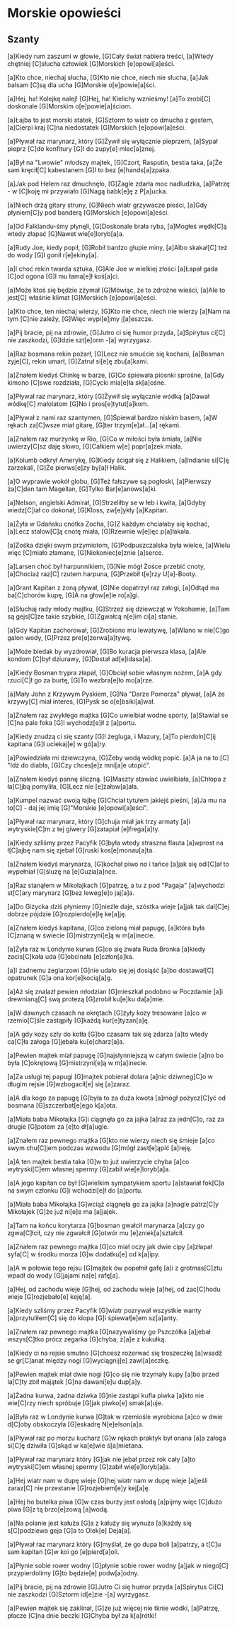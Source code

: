 # Morskie opowieści
## Szanty


[a]Kiedy rum zaszumi w głowie,
[G]Cały świat nabiera treści,
[a]Wtedy chętniej [C]słucha człowiek
[G]Morskich [e]opowi[a]eści.

[a]Kto chce, niechaj słucha,
[G]Kto nie chce, niech nie słucha,
[a]Jak balsam [C]są dla ucha
[G]Morskie o[e]powie[a]ści.

[a]Hej, ha! Kolejkę nalej!
[G]Hej, ha! Kielichy wznieśmy!
[a]To zrobi[C] doskonale
[G]Morskim o[e]powie[a]ściom.

[a]Łajba to jest morski statek,
[G]Sztorm to wiatr co dmucha z gestem,
[a]Cierpi kraj [C]na niedostatek
[G]Morskich [e]opowi[a]eści.

[a]Pływał raz marynarz, który
[G]Żywił się wyłącznie pieprzem,
[a]Sypał pieprz [C]do konfitury
[G]I do zupy[e] mlec[a]znej.

[a]Był na "Lwowie" młodszy majtek,
[G]Czort, Rasputin, bestia taka,
[a]Że sam kręcił[C] kabestanem
[G]I to bez [e]hands[a]zpaka.

[a]Jak pod Helem raz dmuchnęło,
[G]Żagle zdarła moc nadludzka,
[a]Patrzę - w [C]koję mi przywiało
[G]Nagą babk[e]ę z P[a]ucka.

[a]Niech drżą gitary struny,
[G]Niech wiatr grzywacze pieści,
[a]Gdy płyniem[C]y pod banderą
[G]Morskich [e]opowi[a]eści.

[a]Od Falklandu-śmy płynęli,
[G]Doskonale brała ryba,
[a]Mogłeś wędk[C]ą wtedy złapać
[G]Nawet wie[e]loryb[a]a.

[a]Rudy Joe, kiedy popił,
[G]Robił bardzo głupie miny,
[a]Albo skakał[C] też do wody
[G]I gonił r[e]ekiny[a].

[a]I choć rekin twarda sztuka,
[G]Ale Joe w wielkiej złości
[a]Łapał gada [C]od ogona
[G]I mu łama[e]ł koś[a]ci.

[a]Może ktoś się będzie zżymał
[G]Mówiąc, że to zdrożne wieści,
[a]Ale to jest[C] właśnie klimat
[G]Morskich [e]opowi[a]eści.

[a]Kto chce, ten niechaj wierzy,
[G]Kto nie chce, niech nie wierzy
[a]Nam na tym [C]nie zależy,
[G]Więc wypi[e]jmy j[a]eszcze.

[a]Pij bracie, pij na zdrowie,
[G]Jutro ci się humor przyda,
[a]Spirytus ci[C] nie zaszkodzi,
[G]Idzie szt[e]orm -[a] wyrzygasz.

[a]Raz bosmana rekin pożarł,
[G]Lecz nie smućcie się kochani,
[a]Bosman żyje[C], rekin umarł,
[G]Zatruł si[e]ę zbu[a]kami.

[a]Znałem kiedyś Chinkę w barze,
[G]Co śpiewała piosnki sprośne,
[a]Gdy kimono [C]swe rozdziała,
[G]Cycki mia[e]ła sk[a]ośne.

[a]Pływał raz marynarz, który
[G]Żywił się wyłącznie wódką
[a]Dawał wódkę[C] małolatom
[G]No i pros[e]tytut[a]kom.

[a]Pływał z nami raz szantymen,
[G]Śpiewał bardzo niskim basem,
[a]W rękach za[C]wsze miał gitarę,
[G]ter trzym[e]ał...[a] rękami.

[a]Znałem raz murzynkę w Rio,
[G]Co w miłości była śmiała,
[a]Nie uwierzy[C]sz daję słowo,
[G]Całkiem w[e] popr[a]zek miała.

[a]Kolumb odkrył Amerykę,
[G]Kiedy ścigał się z Halikiem,
[a]Indianie si[C]ę zarzekali,
[G]Że pierws[e]zy by[a]ł Halik.

[a]O wyprawie wokół globu,
[G]Też fałszywe są pogłoski,
[a]Pierwszy ża[C]den tam Magellan,
[G]Tylko Bar[e]anows[a]ki.

[a]Nelson, angielski Admirał,
[G]Strzeliłby se w łeb i kwita,
[a]Gdyby wiedz[C]iał co dokonał,
[G]Kloss, zw[e]ykły [a]Kapitan.

[a]Żyła w Gdańsku cnotka Zocha,
[G]Z każdym chciałaby się kochać,
[a]Lecz stalow[C]ą cnotę miała,
[G]Rzewnie w[e]ięc p[a]łakała.

[a]Zośka dzięki swym przymiotom,
[G]Podpuszczalska była wielce,
[a]Wielu więc [C]miało złamane,
[G]Niekoniec[e]znie [a]serce.

[a]Larsen choć był harpunnikiem,
[G]Nie mógł Zośce przebić cnoty,
[a]Chociaż raz[C] rzutem harpuna,
[G]Przebił t[e]rzy U[a]-Booty.

[a]Grant Kapitan z żoną pływał,
[G]Nie dopatrzył raz załogi,
[a]Odtąd ma ba[C]chorów kupę,
[G]A na głow[e]ie ro[a]gi.

[a]Słuchaj rady młody majtku,
[G]Strzeż się dziewcząt w Yokohamie,
[a]Tam są gejs[C]ze takie szybkie,
[G]Zgwałcą n[e]im ci[a] stanie.

[a]Gdy Kapitan zachorował,
[G]Zrobiono mu lewatywę,
[a]Wlano w nie[C]go galon wody,
[G]Przez pre[e]zerwa[a]tywę.

[a]Może biedak by wyzdrowiał,
[G]Bo kuracja pierwsza klasa,
[a]Ale kondom [C]był dziurawy,
[G]Dostał ad[e]idasa[a].

[a]Kiedy Bosman trypra złapał,
[G]Obciął sobie własnym nożem,
[a]A gdy rzuci[C]ł go za burtę,
[G]To wezbra[e]ło mo[a]rze.

[a]Mały John z Krzywym Pyskiem,
[G]Na "Darze Pomorza" pływał,
[a]A że krzywy[C] miał interes,
[G]Pysk se o[e]bsiki[a]wał.

[a]Znałem raz zwykłego majtka
[G]Co uwielbiał wodne sporty,
[a]Stawiał se [C]na pale foka
[G]I wychodz[e]ił z [a]portu.

[a]Kiedy znudzą ci się szanty
[G]I żegluga, i Mazury,
[a]To pierdoln[C]ij kapitana
[G]I uciekaj[e] w gó[a]ry.

[a]Powiedziała mi dziewczyna,
[G]Żeby wodą wódkę popić.
[a]A ja na to:[C] "Idź do diabła,
[G]Czy chces[e]z mni[a]e utopić".

[a]Znałem kiedyś pannę śliczną.
[G]Maszty stawiać uwielbiała,
[a]Chłopa z ła[C]jbą pomyliła,
[G]Lecz nie [e]żałow[a]ała.

[a]Kumpel nazwać swoją łajbę
[G]Chciał tytułem jakiejś pieśni,
[a]Ja mu na to[C] - daj jej imię
[G]"Morskie [e]opowi[a]eści".

[a]Pływał raz marynarz, który
[G]chuja miał jak trzy armaty
[a]i wytryskie[C]m z tej giwery
[G]zatapiał [e]frega[a]ty.

[a]Kiedy szliśmy przez Pacyfik
[G]była wtedy straszna flauta
[a]wprost na ł[C]ajbę nam się zjebał
[G]ruski kos[e]monau[a]ta.

[a]Znałem kiedyś marynarza,
[G]kochał piwo no i tańce
[a]jak się odl[C]ał to wypełniał
[G]śluzę na [e]Guzia[a]nce.

[a]Raz stanąłem w Mikołajkach
[G]patrzę, a tu z pod "Pagaja"
[a]wychodzi st[C]ary marynarz
[G]bez leweg[e]o jaj[a]a.

[a]Do Giżycka dziś płyniemy
[G]nieźle daje, szóstka wieje
[a]jak tak dal[C]ej dobrze pójdzie
[G]rozpierdo[e]lę ke[a]ję.

[a]Znałem kiedyś kapitana,
[G]co zieloną miał papugę,
[a]która była [C]znaną w świecie
[G]mistrzyni[e]ą w m[a]inecie.

[a]Żyła raz w Londynie kurwa
[G]co się zwała Ruda Bronka
[a]kiedy zacis[C]kała uda
[G]obcinała [e]człon[a]ka.

[a]I żadnemu żeglarzowi
[G]nie udało się jej dosiąść
[a]bo dostawał[C] opatrunek
[G]a ona kor[e]kocią[a]g.

[a]Aż się znalazł pewien młodzian
[G]mieszkał podobno w Poczdamie
[a]i drewnianą[C] swą protezą
[G]zrobił ku[e]ku da[a]mie.

[a]W dawnych czasach na okrętach
[G]żyły kozy tresowane
[a]co w rzemio[C]śle zastąpiły
[G]każdą kur[e]tyzan[a]ę.

[a]A gdy kozy szły do kotła
[G]bo czasami tak się zdarza
[a]to wtedy ca[C]ła załoga
[G]jebała ku[e]charz[a]a.

[a]Pewien majtek miał papugę
[G]najsłynniejszą w całym świecie
[a]no bo była [C]okrętową
[G]mistrzyni[e]ą w m[a]inecie.

[a]Za usługi tej papugi
[G]majtek pobierał dolara
[a]nic dziwneg[C]o w długim rejsie
[G]wzbogacił[e] się [a]zaraz.

[a]A dla kogo za papugę
[G]była to za duża kwota
[a]mógł pożycz[C]yć od bosmana
[G]szczerbat[e]ego k[a]ota.

[a]Miała baba Mikołajka
[G]i ciągnęła go za jajka
[a]raz za jedn[C]o, raz za drugie
[G]potem za [e]to dł[a]ugie.

[a]Znałem raz pewnego majtka
[G]kto nie wierzy niech się śmieje
[a]co swym chu[C]jem podczas wzwodu
[G]mógł zast[e]ąpić [a]reję.

[a]A ten majtek bestia taka
[G]w to już uwierzycie chyba
[a]co wytryski[C]em własnej spermy
[G]zabił wie[e]loryb[a]a.

[a]A jego kapitan co był
[G]wielkim sympatykiem sportu
[a]stawiał fok[C]a na swym członku
[G]i wchodzi[e]ł do [a]portu.

[a]Miała baba Mikołajka
[G]wciąż ciągnęła go za jajka
[a]nagle patrz[C]y Mikołajek
[G]że już ni[e]e ma [a]jajek.

[a]Tam na końcu korytarza
[G]bosman gwałcił marynarza
[a]czy go zgwa[C]łcił, czy nie zgwałcił
[G]otwór mu [e]zniek[a]ształcił.

[a]Znałem raz pewnego majtka
[G]co miał oczy jak dwie cipy
[a]złapał syfa[C] w środku morza
[G]w dodatku[e] od k[a]ipy.

[a]A w połowie tego rejsu
[G]majtek ów popełnił gafę
[a]i z grotmas[C]ztu wpadł do wody
[G]jajami na[e] rafę[a].

[a]Hej, od zachodu wieje
[G]hej, od zachodu wieje
[a]hej, od zac[C]hodu wieje
[G]rozjebało[e] keję[a].

[a]Kiedy szliśmy przez Pacyfik
[G]wiatr pozrywał wszystkie wanty
[a]przytuliłem[C] się do klopa
[G]i śpiewał[e]em sz[a]anty.

[a]Znałem raz pewnego majtka
[G]nazywaliśmy go Pszczółka
[a]jebał wszys[C]tko prócz zegarka
[G]chyba, ż[a]e z kukułką.

[a]Kiedy ci na rejsie smutno
[G]chcesz rozerwać się troszeczkę
[a]wsadź se gr[C]anat między nogi
[G]wyciągnij[e] zawl[a]eczkę.

[a]Pewien majtek miał dwie nogi
[G]co się nie trzymały kupy
[a]bo przed la[C]ty zbił majątek
[G]na dawani[e]u dup[a]y.

[a]Żadna kurwa, żadna dziwka
[G]nie zastąpi kufla piwka
[a]kto nie wie[C]rzy niech spróbuje
[G]jak piwko[e] smak[a]uje.

[a]Była raz w Londynie kurwa
[G]tak w rzemiośle wyrobiona
[a]co w dwie d[C]oby obskoczyła
[G]eskadrę N[e]elson[a]a.

[a]Pływał raz po morzu kucharz
[G]w rękach praktyk był onana
[a]a załoga si[C]ę dziwiła
[G]skąd w ka[e]wie ś[a]mietana.

[a]Pływał raz marynarz który
[G]jak nie jebał przez rok cały
[a]to wytryski[C]em własnej spermy
[G]zabił wie[e]loryb[a]a.

[a]Hej wiatr nam w dupę wieje
[G]hej wiatr nam w dupę wieje
[a]jeśli zaraz[C] nie przestanie
[G]rozjebiem[e]y kej[a]ę.

[a]Hej ho butelka piwa
[G]w czas burzy jest osłodą
[a]pijmy więc [C]dużo piwa
[G]z tą brzo[e]zową [a]wodą.

[a]Na polanie jest kałuża
[G]a z kałuży się wynuża
[a]każdy się s[C]podziewa geja
[G]a to Olek[e] Deja[a].

[a]Pływał raz marynarz który
[G]myślał, że go dupa boli
[a]patrzy, a t[C]u sam kapitan
[G]w koi go [e]pierd[a]oli.

[a]Płynie sobie rower wodny
[G]płynie sobie rower wodny
[a]jak w niego[C] przypierdolimy
[G]to będzie[e] podw[a]odny.

[a]Pij bracie, pij na zdrowie
[G]Jutro Ci się humor przyda
[a]Spirytus Ci[C] nie zaszkodzi
[G]Sztorm id[e]zie -[a] wyrzygasz.

[a]Pewien majtek się zaklinał,
[G]ze już więcej nie tknie wódki,
[a]Patrzę, płacze [C]na dnie beczki
[G]Chyba był za k[a]rótki!

